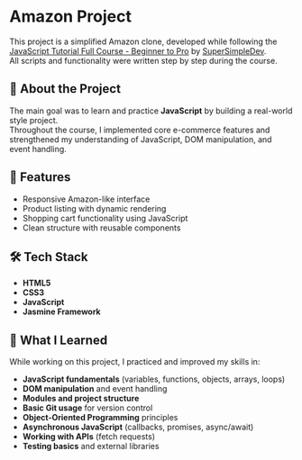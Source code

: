 # Amazon Project

This project is a simplified Amazon clone, developed while following the [JavaScript Tutorial Full Course - Beginner to Pro](https://www.youtube.com/watch?v=EerdGm-ehJQ&list=PPSV) by [SuperSimpleDev](https://www.youtube.com/@SuperSimpleDev).  
All scripts and functionality were written step by step during the course.

## 📌 About the Project
The main goal was to learn and practice **JavaScript** by building a real-world style project.  
Throughout the course, I implemented core e-commerce features and strengthened my understanding of JavaScript, DOM manipulation, and event handling.

## 🚀 Features
- Responsive Amazon-like interface  
- Product listing with dynamic rendering  
- Shopping cart functionality using JavaScript  
- Clean structure with reusable components  

## 🛠️ Tech Stack
- **HTML5**  
- **CSS3**  
- **JavaScript**
- **Jasmine Framework**

## 📖 What I Learned
While working on this project, I practiced and improved my skills in:
- **JavaScript fundamentals** (variables, functions, objects, arrays, loops)  
- **DOM manipulation** and event handling  
- **Modules and project structure**  
- **Basic Git usage** for version control  
- **Object-Oriented Programming** principles  
- **Asynchronous JavaScript** (callbacks, promises, async/await)  
- **Working with APIs** (fetch requests)  
- **Testing basics** and external libraries  
